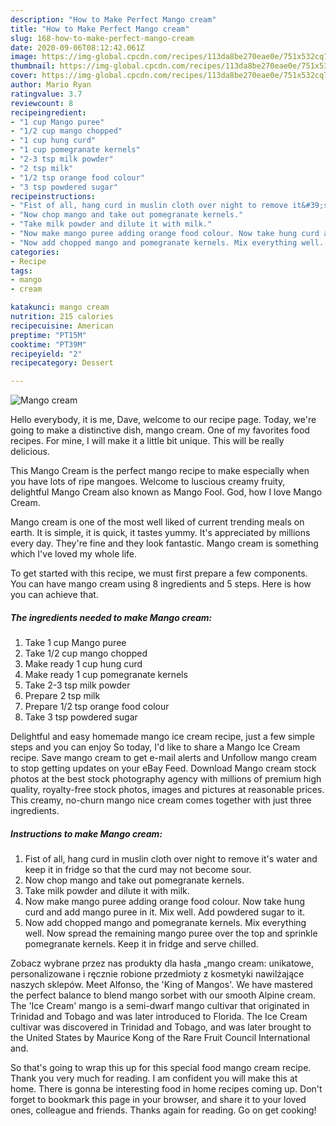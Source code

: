 ```yaml
---
description: "How to Make Perfect Mango cream"
title: "How to Make Perfect Mango cream"
slug: 168-how-to-make-perfect-mango-cream
date: 2020-09-06T08:12:42.061Z
image: https://img-global.cpcdn.com/recipes/113da8be270eae0e/751x532cq70/mango-cream-recipe-main-photo.jpg
thumbnail: https://img-global.cpcdn.com/recipes/113da8be270eae0e/751x532cq70/mango-cream-recipe-main-photo.jpg
cover: https://img-global.cpcdn.com/recipes/113da8be270eae0e/751x532cq70/mango-cream-recipe-main-photo.jpg
author: Mario Ryan
ratingvalue: 3.7
reviewcount: 8
recipeingredient:
- "1 cup Mango puree"
- "1/2 cup mango chopped"
- "1 cup hung curd"
- "1 cup pomegranate kernels"
- "2-3 tsp milk powder"
- "2 tsp milk"
- "1/2 tsp orange food colour"
- "3 tsp powdered sugar"
recipeinstructions:
- "Fist of all, hang curd in muslin cloth over night to remove it&#39;s water and keep it in fridge so that the curd may not become sour."
- "Now chop mango and take out pomegranate kernels."
- "Take milk powder and dilute it with milk."
- "Now make mango puree adding orange food colour. Now take hung curd and add mango puree in it. Mix well. Add powdered sugar to it."
- "Now add chopped mango and pomegranate kernels. Mix everything well. Now spread the remaining mango puree over the top and sprinkle pomegranate kernels. Keep it in fridge and serve chilled."
categories:
- Recipe
tags:
- mango
- cream

katakunci: mango cream 
nutrition: 215 calories
recipecuisine: American
preptime: "PT15M"
cooktime: "PT39M"
recipeyield: "2"
recipecategory: Dessert

---
```



![Mango cream](https://img-global.cpcdn.com/recipes/113da8be270eae0e/751x532cq70/mango-cream-recipe-main-photo.jpg)

Hello everybody, it is me, Dave, welcome to our recipe page. Today, we're going to make a distinctive dish, mango cream. One of my favorites food recipes. For mine, I will make it a little bit unique. This will be really delicious.

This Mango Cream is the perfect mango recipe to make especially when you have lots of ripe mangoes. Welcome to luscious creamy fruity, delightful Mango Cream also known as Mango Fool. God, how I love Mango Cream.

Mango cream is one of the most well liked of current trending meals on earth. It is simple, it is quick, it tastes yummy. It's appreciated by millions every day. They're fine and they look fantastic. Mango cream is something which I've loved my whole life.


To get started with this recipe, we must first prepare a few components. You can have mango cream using 8 ingredients and 5 steps. Here is how you can achieve that.

<!--inarticleads1-->

##### The ingredients needed to make Mango cream:

1. Take 1 cup Mango puree
1. Take 1/2 cup mango chopped
1. Make ready 1 cup hung curd
1. Make ready 1 cup pomegranate kernels
1. Take 2-3 tsp milk powder
1. Prepare 2 tsp milk
1. Prepare 1/2 tsp orange food colour
1. Take 3 tsp powdered sugar


Delightful and easy homemade mango ice cream recipe, just a few simple steps and you can enjoy So today, I&#39;d like to share a Mango Ice Cream recipe. Save mango cream to get e-mail alerts and Unfollow mango cream to stop getting updates on your eBay Feed. Download Mango cream stock photos at the best stock photography agency with millions of premium high quality, royalty-free stock photos, images and pictures at reasonable prices. This creamy, no-churn mango nice cream comes together with just three ingredients. 

<!--inarticleads2-->

##### Instructions to make Mango cream:

1. Fist of all, hang curd in muslin cloth over night to remove it&#39;s water and keep it in fridge so that the curd may not become sour.
1. Now chop mango and take out pomegranate kernels.
1. Take milk powder and dilute it with milk.
1. Now make mango puree adding orange food colour. Now take hung curd and add mango puree in it. Mix well. Add powdered sugar to it.
1. Now add chopped mango and pomegranate kernels. Mix everything well. Now spread the remaining mango puree over the top and sprinkle pomegranate kernels. Keep it in fridge and serve chilled.


Zobacz wybrane przez nas produkty dla hasła „mango cream: unikatowe, personalizowane i ręcznie robione przedmioty z kosmetyki nawilżające naszych sklepów. Meet Alfonso, the &#39;King of Mangos&#39;. We have mastered the perfect balance to blend mango sorbet with our smooth Alpine cream. The &#39;Ice Cream&#39; mango is a semi-dwarf mango cultivar that originated in Trinidad and Tobago and was later introduced to Florida. The Ice Cream cultivar was discovered in Trinidad and Tobago, and was later brought to the United States by Maurice Kong of the Rare Fruit Council International and. 

So that's going to wrap this up for this special food mango cream recipe. Thank you very much for reading. I am confident you will make this at home. There is gonna be interesting food in home recipes coming up. Don't forget to bookmark this page in your browser, and share it to your loved ones, colleague and friends. Thanks again for reading. Go on get cooking!
